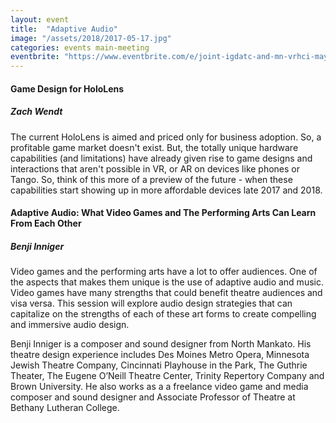 ```yaml
---
layout: event
title:  "Adaptive Audio"
image: "/assets/2018/2017-05-17.jpg"
categories: events main-meeting
eventbrite: "https://www.eventbrite.com/e/joint-igdatc-and-mn-vrhci-may-2017-adaptive-audio-tickets-34260705693?aff=ebdsoporgprofile"
---
```


#### Game Design for HoloLens
##### Zach Wendt

The current HoloLens is aimed and priced only for business adoption. So, a profitable game market doesn't exist. But, the totally unique hardware capabilities (and limitations) have already given rise to game designs and interactions that aren't possible in VR, or AR on devices like phones or Tango. So, think of this more of a preview of the future - when these capabilities start showing up in more affordable devices late 2017 and 2018.


#### Adaptive Audio: What Video Games and The Performing Arts Can Learn From Each Other
##### Benji Inniger

Video games and the performing arts have a lot to offer audiences. One of the aspects that makes them unique is the use of adaptive audio and music. Video games have many strengths that could benefit theatre audiences and visa versa. This session will explore audio design strategies that can capitalize on the strengths of each of these art forms to create compelling and immersive audio design.

Benji Inniger is a composer and sound designer from North Mankato. His theatre design experience includes Des Moines Metro Opera, Minnesota Jewish Theatre Company, Cincinnati Playhouse in the Park, The Guthrie Theater, The Eugene O’Neill Theatre Center, Trinity Repertory Company and Brown University. He also works as a a freelance video game and media composer and sound designer and Associate Professor of Theatre at Bethany Lutheran College.